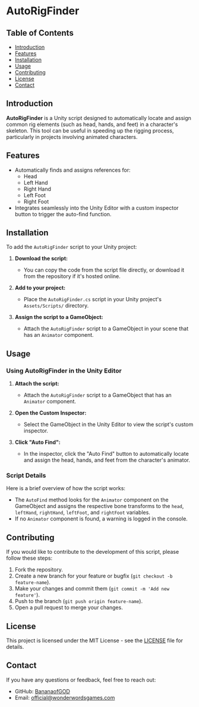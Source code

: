# AutoRigFinder

## Table of Contents
- [Introduction](#introduction)
- [Features](#features)
- [Installation](#installation)
- [Usage](#usage)
- [Contributing](#contributing)
- [License](#license)
- [Contact](#contact)

## Introduction
**AutoRigFinder** is a Unity script designed to automatically locate and assign common rig elements (such as head, hands, and feet) in a character's skeleton. This tool can be useful in speeding up the rigging process, particularly in projects involving animated characters.

## Features
- Automatically finds and assigns references for:
  - Head
  - Left Hand
  - Right Hand
  - Left Foot
  - Right Foot
- Integrates seamlessly into the Unity Editor with a custom inspector button to trigger the auto-find function.

## Installation
To add the `AutoRigFinder` script to your Unity project:

1. **Download the script:**
   - You can copy the code from the script file directly, or download it from the repository if it's hosted online.

2. **Add to your project:**
   - Place the `AutoRigFinder.cs` script in your Unity project's `Assets/Scripts/` directory.

3. **Assign the script to a GameObject:**
   - Attach the `AutoRigFinder` script to a GameObject in your scene that has an `Animator` component.

## Usage
### Using AutoRigFinder in the Unity Editor
1. **Attach the script:**
   - Attach the `AutoRigFinder` script to a GameObject that has an `Animator` component.

2. **Open the Custom Inspector:**
   - Select the GameObject in the Unity Editor to view the script's custom inspector.

3. **Click "Auto Find":**
   - In the inspector, click the "Auto Find" button to automatically locate and assign the head, hands, and feet from the character's animator.

### Script Details
Here is a brief overview of how the script works:
- The `AutoFind` method looks for the `Animator` component on the GameObject and assigns the respective bone transforms to the `head`, `leftHand`, `rightHand`, `leftFoot`, and `rightFoot` variables.
- If no `Animator` component is found, a warning is logged in the console.

## Contributing
If you would like to contribute to the development of this script, please follow these steps:

1. Fork the repository.
2. Create a new branch for your feature or bugfix (`git checkout -b feature-name`).
3. Make your changes and commit them (`git commit -m 'Add new feature'`).
4. Push to the branch (`git push origin feature-name`).
5. Open a pull request to merge your changes.

## License
This project is licensed under the MIT License - see the [LICENSE](LICENSE) file for details.

## Contact
If you have any questions or feedback, feel free to reach out:

- GitHub: [BananaofGOD](https://github.com/BananaofGOD)
- Email: official@wonderwordsgames.com
